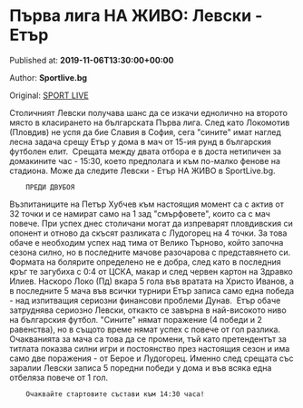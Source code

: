 
# Първа лига НА ЖИВО: Левски - Етър

Published at: **2019-11-06T13:30:00+00:00**

Author: **Sportlive.bg**

Original: [SPORT LIVE](https://www.sportlive.bg/bgfootball/levski/pyrva-liga-na-zhivo-levski---etyr-1403497.html)

Столичният Левски получава шанс да се изкачи еднолично на второто място в класирането на българската Първа лига. След като Локомотив (Пловдив) не успя да бие Славия в София, сега "сините" имат наглед лесна задача срещу Етър у дома в мач от 15-ия рунд в българския футболен елит. 
Срещата между двата отбора е в доста нетипичен за домакините час - 15:30, което предполага и към по-малко фенове на стадиона. Може да следите Левски - Етър НА ЖИВО в SportLive.bg. 

        ПРЕДИ ДВУБОЯ 
      
Възпитаниците на Петър Хубчев към настоящия момент са с актив от 32 точки и се намират само на 1 зад "смърфовете", които са с мач повече. При успех днес столичани могат да изпреварят пловдивския си опонент и отново да скъсят разликата с Лудогорец на 4 точки. За това обаче е необходим успех над тима от Велико Търново, който започна сезона силно, но в последните мачове разочарова с представянето си. 
Формата на болярите определено не е добра, след като в последния кръг те загубиха с 0:4 от ЦСКА, макар и след червен картон на Здравко Илиев. Наскоро Локо (Пд) вкара 5 гола във вратата на Христо Иванов, а в последните 5 мача във всички турнири Етър записа само една победа - над изпитващия сериозни финансови проблеми Дунав. 
Етър обаче затруднява сериозно Левски, откакто се завърна в най-високото ниво на българския футбол. "Сините" нямат поражение (4 победи и 2 равенства), но в същото време нямат успех с повече от гол разлика. Очакванията за мача са това да се промени, тъй като претендентът за титлата показва силни игри и постоянство през настоящия сезон и има само две поражения - от Берое и Лудогорец. Именно след срещата със заралии Левски записа 5 поредни победи у дома и във всяка една отбеляза повече от 1 гол. 

        Очаквайте стартовите състави към 14:30 часа! 
      
